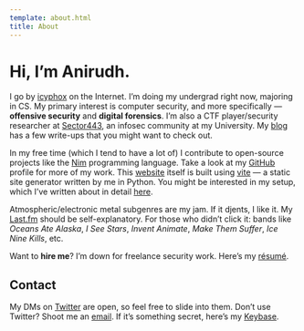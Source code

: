 ```yaml
---
template: about.html
title: About
---
```


# Hi, I’m Anirudh.

I go by [icyphox](https://www.startpage.com/do/search?query=icyphox) on the Internet. 
I’m doing my undergrad right now, majoring in CS. My primary interest is computer security, and more specifically — **offensive security** and **digital forensics**. 
I’m also a CTF player/security researcher at [Sector443](https://sector443.xyz), an infosec community at my University. 
My [blog](/blog) has a few write-ups that you might want to check out.

In my free time (which I tend to have a lot of) I contribute to open-source projects like the [Nim](https://nim-lang.org) programming language.
Take a look at my [GitHub](https://github.com/icyphox) profile for more of my work. This [website](https://github.com/icyphox/site) itself is built using [vite](https://github.com/icyphox/vite) — a static site generator written by me in Python. 
You might be interested in my setup, which I’ve written about in detail [here](/blog/my-setup).

Atmospheric/electronic metal subgenres are my jam. If it djents, I like it. My [Last.fm](https://last.fm/user/Icyphox) should be self-explanatory.
For those who didn’t click it: bands like _Oceans Ate Alaska_, _I See Stars_, _Invent Animate_, _Make Them Suffer_, _Ice Nine Kills_, etc.

Want to **hire me**? I’m down for freelance security work. Here’s my [résumé](https://x.icyphox.sh/resume.pdf).

## Contact

My DMs on [Twitter](https://twitter.com/icyphox) are open, so feel free to slide into them.
Don’t use Twitter? Shoot me an [email](mailto:icyph0x@pm.me). If it’s something secret, here’s my [Keybase](https://keybase.io/icyphox).
